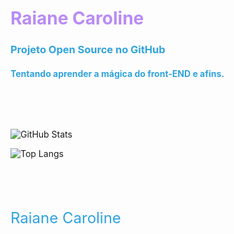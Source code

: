 <h1 style="color: #b98bf5;">Raiane Caroline</h1>


<h3 style="color: #30A3DC;"> Projeto Open Source no GitHub </h3>

<h4 style="margin-bottom: 80px; color: #30A3DC;">Tentando aprender a mágica do front-END e afins.</h4>







![GitHub Stats](https://github-readme-stats.vercel.app/api?username=raiicsf&theme=transparent&bg_color=b98bf5&border_color=000&show_icons=true&icon_color=30A3DC&title_color=1a24f1F&text_color=000)



![Top Langs](https://github-readme-stats-git-masterrstaa-rickstaa.vercel.app/api/top-langs/?username=raiicsf&bg_color=b98bf5&border_color=000C&title_color=1a24f1F&text_color=000)





<footer style="margin-top: 80px; color: #30A3DC; font-size: 24px;"> Raiane Caroline </footer>